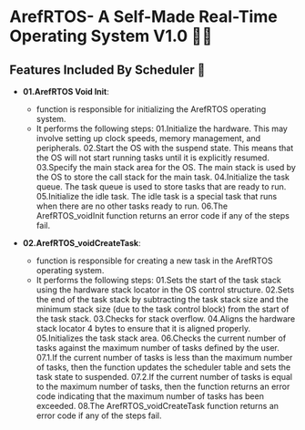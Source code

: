 # ArefRTOS- A Self-Made Real-Time Operating System V1.0 👨‍💻

## Features Included By Scheduler 🚀

- **01.ArefRTOS Void Init**:
  - function is responsible for initializing the ArefRTOS operating system.
  - It performs the following steps:
    01.Initialize the hardware. This may involve setting up clock speeds, memory management, and peripherals.
    02.Start the OS with the suspend state. This means that the OS will not start running tasks until it is explicitly resumed.
    03.Specify the main stack area for the OS. The main stack is used by the OS to store the call stack for the main task.
    04.Initialize the task queue. The task queue is used to store tasks that are ready to run.
    05.Initialize the idle task. The idle task is a special task that runs when there are no other tasks ready to run.
    06.The ArefRTOS_voidInit function returns an error code if any of the steps fail.

- **02.ArefRTOS_voidCreateTask**:
  - function is responsible for creating a new task in the ArefRTOS operating system.
  - It performs the following steps:
    01.Sets the start of the task stack using the hardware stack locator in the OS control structure.
    02.Sets the end of the task stack by subtracting the task stack size and the minimum stack size (due to the task control block) from the start of the task stack.
    03.Checks for stack overflow.
    04.Aligns the hardware stack locator 4 bytes to ensure that it is aligned properly.
    05.Initializes the task stack area.
    06.Checks the current number of tasks against the maximum number of tasks defined by the user.
    07.1.If the current number of tasks is less than the maximum number of tasks, then the function updates the scheduler table and sets the task state to suspended.
    07.2.If the current number of tasks is equal to the maximum number of tasks, then the function returns an error code indicating that the maximum number of tasks has been exceeded.
    08.The ArefRTOS_voidCreateTask function returns an error code if any of the steps fail.
